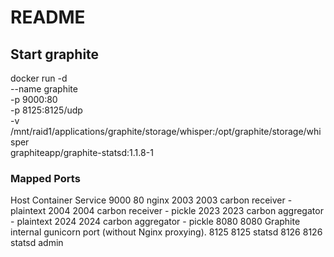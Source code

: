 # README #

## Start graphite
docker run -d \
 --name graphite \
 -p 9000:80 \
 -p 8125:8125/udp \
 -v /mnt/raid1/applications/graphite/storage/whisper:/opt/graphite/storage/whisper \
 graphiteapp/graphite-statsd:1.1.8-1


### Mapped Ports
Host	Container	Service
9000	80	nginx
2003	2003	carbon receiver - plaintext
2004	2004	carbon receiver - pickle
2023	2023	carbon aggregator - plaintext
2024	2024	carbon aggregator - pickle
8080	8080	Graphite internal gunicorn port (without Nginx proxying).
8125	8125	statsd
8126	8126	statsd admin
